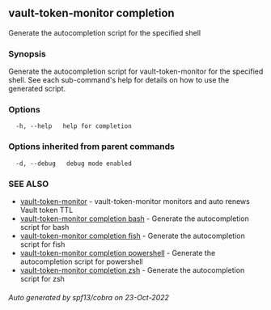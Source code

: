 ## vault-token-monitor completion

Generate the autocompletion script for the specified shell

### Synopsis

Generate the autocompletion script for vault-token-monitor for the specified shell.
See each sub-command's help for details on how to use the generated script.


### Options

```
  -h, --help   help for completion
```

### Options inherited from parent commands

```
  -d, --debug   debug mode enabled
```

### SEE ALSO

* [vault-token-monitor](vault-token-monitor.md)	 - vault-token-monitor monitors and auto renews Vault token TTL
* [vault-token-monitor completion bash](vault-token-monitor_completion_bash.md)	 - Generate the autocompletion script for bash
* [vault-token-monitor completion fish](vault-token-monitor_completion_fish.md)	 - Generate the autocompletion script for fish
* [vault-token-monitor completion powershell](vault-token-monitor_completion_powershell.md)	 - Generate the autocompletion script for powershell
* [vault-token-monitor completion zsh](vault-token-monitor_completion_zsh.md)	 - Generate the autocompletion script for zsh

###### Auto generated by spf13/cobra on 23-Oct-2022

